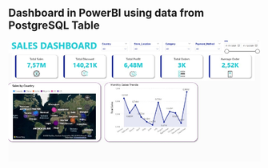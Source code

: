 ## Dashboard in PowerBI using data from PostgreSQL Table   

![screenshot](files\screen_powerbi.jpg)
